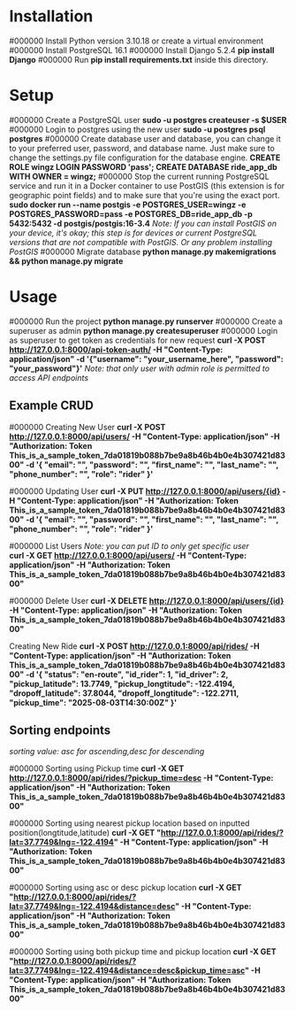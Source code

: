 # Installation
#000000  Install Python version 3.10.18 or create a virtual environment
#000000 Install PostgreSQL 16.1
#000000 Install Django 5.2.4 **pip install Django**
#000000 Run **pip install requirements.txt** inside this directory.

# Setup
#000000 Create a PostgreSQL user **sudo -u postgres createuser -s $USER**
#000000 Login to postgres using the new user **sudo -u postgres psql postgres**
#000000 Create database user and database, you can change it to your preferred user, password, and database name. Just make sure to change the settings.py file configuration for the database engine.
  **CREATE ROLE wingz LOGIN PASSWORD 'pass';
    CREATE DATABASE ride_app_db WITH OWNER = wingz;**
#000000 Stop the current running PostgreSQL service and run it in a Docker container to use PostGIS (this extension is for geographic point fields) and to make sure that you're using the exact port.
  **sudo docker run --name postgis   -e POSTGRES_USER=wingz   -e POSTGRES_PASSWORD=pass   -e POSTGRES_DB=ride_app_db   -p 5432:5432   -d postgis/postgis:16-3.4**
*Note: If you can install PostGIS on your device, it's okay; this step is for devices or current PostgreSQL versions that are not compatible with PostGIS. Or any problem installing PostGIS*
#000000 Migrate database **python manage.py makemigrations && python manage.py migrate** 

# Usage
#000000 Run the project **python manage.py runserver**
#000000 Create a superuser as admin **python manage.py createsuperuser**
#000000 Login as superuser to get token as credentials for new request **curl -X POST http://127.0.0.1:8000/api-token-auth/   -H "Content-Type: application/json"   -d '{"username": "your_username_here", "password": "your_password"}'**
*Note: that only user with admin role is permitted to access API endpoints*
## Example CRUD
#000000 Creating New User
**curl -X POST http://127.0.0.1:8000/api/users/   -H "Content-Type: application/json"   -H "Authorization: Token This_is_a_sample_token_7da01819b088b7be9a8b46b4b0e4b307421d8300"   -d '{
        "email": "",
        "password": "",
        "first_name": "",
        "last_name": "",
        "phone_number": "",
        "role": "rider"
      }'**
      
#000000 Updating User
**curl -X PUT http://127.0.0.1:8000/api/users/{id}   -H "Content-Type: application/json"   -H "Authorization: Token This_is_a_sample_token_7da01819b088b7be9a8b46b4b0e4b307421d8300"   -d '{
        "email": "",
        "password": "",
        "first_name": "",
        "last_name": "",
        "phone_number": "",
        "role": "rider"
      }'**
      
#000000 List Users *Note: you can put ID to only get specific user*      
**curl -X GET http://127.0.0.1:8000/api/users/   -H "Content-Type: application/json"   -H "Authorization: Token This_is_a_sample_token_7da01819b088b7be9a8b46b4b0e4b307421d8300"**

#000000 Delete User 
**curl -X DELETE http://127.0.0.1:8000/api/users/{id}   -H "Content-Type: application/json"   -H "Authorization: Token This_is_a_sample_token_7da01819b088b7be9a8b46b4b0e4b307421d8300"**

Creating New Ride
**curl -X POST http://127.0.0.1:8000/api/rides/   -H "Content-Type: application/json"   -H "Authorization: Token This_is_a_sample_token_7da01819b088b7be9a8b46b4b0e4b307421d8300"   -d '{
    "status": "en-route",
    "id_rider": 1,
    "id_driver": 2,
    "pickup_latitude": 13.7749,
    "pickup_longtitude": -122.4194,
    "dropoff_latitude": 37.8044,
    "dropoff_longtitude": -122.2711,
    "pickup_time": "2025-08-03T14:30:00Z"
      }'**
      
## Sorting endpoints 
*sorting value: asc for ascending,desc for descending*

#000000 Sorting using Pickup time
**curl -X GET http://127.0.0.1:8000/api/rides/?pickup_time=desc   -H "Content-Type: application/json"   -H "Authorization: Token This_is_a_sample_token_7da01819b088b7be9a8b46b4b0e4b307421d8300"**

#000000 Sorting using nearest pickup location based on inputted position(longtitude,latitude)
**curl -X GET "http://127.0.0.1:8000/api/rides/?lat=37.7749&lng=-122.4194" -H "Content-Type: application/json" -H "Authorization: Token This_is_a_sample_token_7da01819b088b7be9a8b46b4b0e4b307421d8300"**

#000000 Sorting using asc or desc pickup location
**curl -X GET "http://127.0.0.1:8000/api/rides/?lat=37.7749&lng=-122.4194&distance=desc" -H "Content-Type: application/json" -H "Authorization: Token This_is_a_sample_token_7da01819b088b7be9a8b46b4b0e4b307421d8300"**

#000000 Sorting using both pickup time and pickup location
**curl -X GET "http://127.0.0.1:8000/api/rides/?lat=37.7749&lng=-122.4194&distance=desc&pickup_time=asc" -H "Content-Type: application/json" -H "Authorization: Token This_is_a_sample_token_7da01819b088b7be9a8b46b4b0e4b307421d8300"**


